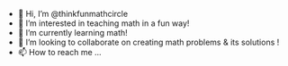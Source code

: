 - 👋 Hi, I’m @thinkfunmathcircle
- 👀 I’m interested in teaching math in a fun way!
- 🌱 I’m currently learning math!
- 💞️ I’m looking to collaborate on creating math problems & its solutions ! 
- 📫 How to reach me ...

<!---
thinkfunmathcircle/thinkfunmathcircle is a ✨ special ✨ repository because its `README.md` (this file) appears on your GitHub profile.
You can click the Preview link to take a look at your changes.
--->
